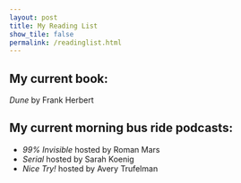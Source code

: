 ```yaml
---
layout: post
title: My Reading List
show_tile: false
permalink: /readinglist.html
---
```


## My current book:

*Dune* by Frank Herbert

## My current morning bus ride podcasts:

- *99% Invisible* hosted by Roman Mars  
- *Serial* hosted by Sarah Koenig  
- *Nice Try!* hosted by Avery Trufelman  
